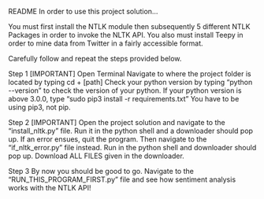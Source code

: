 README 
In order to use this project solution…

You must first  install the NTLK module then subsequently 5 different NTLK Packages in order to invoke the NLTK API. 
You also must install Teepy in order to mine data from Twitter in a fairly accessible format.

Carefully follow and repeat the steps provided below.

Step 1 [IMPORTANT]
    Open Terminal
    Navigate to where the project folder is located by typing cd + [path]
    Check your python version by typing “python --version” to check the version of your python.
    If your python version is above 3.0.0, type “sudo pip3 install -r requirements.txt”
    You have to be using pip3, not pip.
    
Step 2 [IMPORTANT]
    Open the project solution and navigate to the “install_nltk.py” file.
    Run it in the python shell and a downloader should pop up.
    If an error ensues, quit the program. Then navigate to the “if_nltk_error.py” file instead.
    Run  in the python shell and downloader should pop up.
    Download ALL FILES given in the downloader.

Step 3
    By now you should be good to go.
    Navigate to the “RUN_THIS_PROGRAM_FIRST.py” file and see how sentiment analysis works with the NTLK API!
